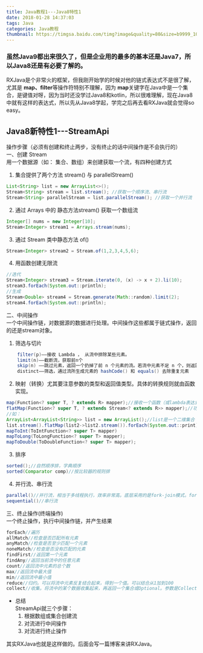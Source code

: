```yaml
---
title: Java教程1---Java8特性1
date: 2018-01-28 14:37:03
tags: Java
categories: Java教程
thumbnail: https://timgsa.baidu.com/timg?image&quality=80&size=b9999_10000&sec=1517576446704&di=fec11781d6709c0abfdc441d3d8f06bb&imgtype=0&src=http%3A%2F%2F5b0988e595225.cdn.sohucs.com%2Fimages%2F20170731%2F10bfc5ca926b46c4ab04734be177ebc6.jpeg
---
```

### 虽然Java9都出来很久了，但是企业用的最多的基本还是Java7，所以Java8还是有必要了解的。  
RXJava是个非常火的框架，但我刚开始学的时候对他的链式表达式不是很了解，尤其是 **map、filter**等操作符特别不理解，因为 **map**关键字在Java中是一个集合，是键值对呀，因为当时还没学过Java8和kotlin，所以很难理解，现在Java8中就有这样的表达式，所以先从Java8学起，学完之后再去看RXJava就会觉得so easy。

## Java8新特性1---StreamApi  

操作步骤（必须有创建和终止两步，没有终止的话中间操作是不会执行的）  
一、创建 Stream  
用一个数据源（如： 集合、数组）来创建获取一个流，有四种创建方式
1. 集合提供了两个方法  stream() 与 parallelStream()
```java
List<String> list = new ArrayList<>();
Stream<String> stream = list.stream(); //获取一个顺序流、串行流
Stream<String> parallelStream = list.parallelStream(); //获取一个并行流
```
		
2. 通过 Arrays 中的 静态方法stream() 获取一个数组流
```java
Integer[] nums = new Integer[10];
Stream<Integer> stream1 = Arrays.stream(nums);
```
3. 通过 Stream 类中静态方法 of()
```java
Stream<Integer> stream2 = Stream.of(1,2,3,4,5,6);
```
4. 用函数创建无限流
```java
//迭代
Stream<Integer> stream3 = Stream.iterate(0, (x) -> x + 2).li(10);
stream3.forEach(System.out::println);
//生成
Stream<Double> stream4 = Stream.generate(Math::random).limit(2);
stream4.forEach(System.out::println);
```
二、中间操作  
一个中间操作链，对数据源的数据进行处理。中间操作这些都属于链式操作，返回的还是stream对象。
1. 筛选与切片
```java
	filter(p)——接收 Lambda ， 从流中排除某些元素。
	limit(n)——截断流，获取前n个
	skip(n) ——跳过元素，返回一个扔掉了前 n 个元素的流。若流中元素不足 n 个，则返回一个空流。与 limit(n) 互补
	distinct——筛选，通过流所生成元素的 hashCode() 和 equals() 去除重复元素
```
2. 映射（转换）尤其要注意参数的类型和返回值类型。具体的转换规则就由函数实现。
```java
map(Function<? super T, ? extends R> mapper);//接收一个函数（或lambda表达式）作为参数，该函数会被应用到每个元素上，并将其映射成一个新的元素。
flatMap(Function<? super T, ? extends Stream<? extends R>> mapper);//功能就是降维。三维集合降成二维集合，二维降成一维。
//如：
ArrayList<ArrayList<String>> list = new ArrayList();//list是一个二维集合
list.stream().flatMap(list2->list2.stream()).forEach(System.out::print);//经过flatMap后会得到一个一维集合list2.
mapToInt(ToIntFunction<? super T> mapper)
mapToLong(ToLongFunction<? super T> mapper);
mapToDouble(ToDoubleFunction<? super T> mapper);
```
3. 排序
```java
sorted();//自然顺序排，字典顺序
sorted(Comparator comp)//按比较器的规则排
```
4. 并行流、串行流
```java
parallel()//并行流，相当于多线程执行，效率非常高。底层采用的是fork-join模式。fork-join就是采用了窃取任务的多线程
sequential()//串行流
```
三、终止操作(终端操作)  
一个终止操作，执行中间操作链，并产生结果
```java
forEach//遍历
allMatch//检查是否匹配所有元素
anyMatch//检查是否至少匹配一个元素
noneMatch//检查是否没有匹配的元素
findFirst//返回第一个元素
findAny//返回当前流中的任意元素
count//返回流中元素的总个数
max//返回流中最大值
min//返回流中最小值
reduce//归约。可以将流中元素反复结合起来，得到一个值。可以结合从1加到100
collect//收集。将流中的某个数据收集起来，再返回一个集合或Optional。参数是Collector接口的实现，用于给Stream中元素做汇总的方法，通常用 Collectors 工具类创建。
```
* 总结  
StreamApi就三个步骤：
    1. 根据数组或集合创建流
    2. 对流进行中间操作
    3. 对流进行终止操作  

其实RXJava也就是这样做的。后面会写一篇博客来讲RXJava。
